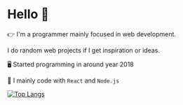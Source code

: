 # Hello 👋

👉 I'm a programmer mainly focused in web development.

I do random web projects if I get inspiration or ideas.

🖥️ Started programming in around year 2018

💎 I mainly code with `React` and `Node.js`

[![Top Langs](https://github-readme-stats.vercel.app/api/top-langs/?username=leeviko&theme=transparent)](https://github.com/anuraghazra/github-readme-stats)
